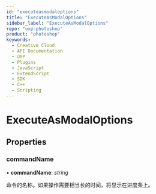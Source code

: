 ```yaml
---
id: "executeasmodaloptions"
title: "ExecuteAsModalOptions"
sidebar_label: "ExecuteAsModalOptions"
repo: "uxp-photoshop"
product: "photoshop"
keywords:
  - Creative Cloud
  - API Documentation
  - UXP
  - Plugins
  - JavaScript
  - ExtendScript
  - SDK
  - C++
  - Scripting
---
```


# ExecuteAsModalOptions

## Properties

### commandName

• **commandName**: *string*

命令的名称。如果操作需要相当长的时间，将显示在进度条上。
